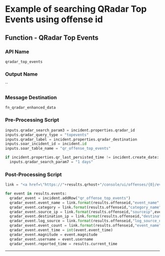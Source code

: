 <!--
    DO NOT MANUALLY EDIT THIS FILE
    THIS FILE IS AUTOMATICALLY GENERATED WITH resilient-sdk codegen
-->

# Example of searching QRadar Top Events using offense id

## Function - QRadar Top Events

### API Name
`qradar_top_events`

### Output Name
``

### Message Destination
`fn_qradar_enhanced_data`

### Pre-Processing Script
```python
inputs.qradar_search_param3 = incident.properties.qradar_id
inputs.qradar_query_type = "topevents"
inputs.qradar_label = incident.properties.qradar_destination
inputs.soar_incident_id = incident.id
inputs.soar_table_name = "qr_offense_top_events"

if incident.properties.qr_last_persisted_time != incident.create_date:
  inputs.qradar_search_param7 = "1 days"
```

### Post-Processing Script
```python
link = "<a href=\"https://"+results.qrhost+"/console/ui/offenses/{0}/events?filter={1}%3B%3D%3B%3B{2}&page=1&pagesize=10\" target=\"_blank\">{3}</a>"

for event in results.events:
  qradar_event = incident.addRow("qr_offense_top_events")
  qradar_event.event_name = link.format(results.offenseid,"event_name",event.event_name,event.event_name)
  qradar_event.category = link.format(results.offenseid,"category_name",event.category_name,event.category_name)
  qradar_event.source_ip = link.format(results.offenseid,"sourceip",event.sourceip,event.sourceip)
  qradar_event.destination_ip = link.format(results.offenseid,"destinationip",event.destinationip,event.destinationip)
  qradar_event.log_source = link.format(results.offenseid,"log_source_name",event.logsourcename,event.logsourcename)
  qradar_event.event_count = link.format(results.offenseid,"event_name",event.event_name,event.eventcount)
  qradar_event.event_time = int(event.event_time)
  qradar_event.magnitude = event.magnitude
  qradar_event.username = event.username
  qradar_event.reported_time = results.current_time
```

---

